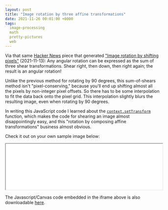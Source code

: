 ```yaml
---
layout: post
title: "Image rotation by three affine transformations"
date: 2021-11-26 00:01:00 +0000
tags:
  image-processing
  math
  pretty-pictures
  web
---
```


Via that same [Hacker News](https://news.ycombinator.com/item?id=29185167) piece
that generated ["Image rotation by shifting pixels"](/blog/2021/11/13/pixel-rotation/) (2021-11-13):
Any angular rotation can be expressed as the sum of three shear transformations.
Shear right, then down, then right again; the result is an angular rotation!

Unlike the previous method for rotating by 90 degrees, this sum-of-shears method
isn't "pixel-conserving," because you'll end up shifting almost all the pixels
by non-integer pixel offsets. So there has to be some interpolation to fit the
data back onto the pixel grid. This interpolation slightly blurs the resulting image,
even when rotating by 90 degrees.

In writing this JavaScript code I learned about the
[`context.setTransform`](https://developer.mozilla.org/en-US/docs/Web/API/CanvasRenderingContext2D/setTransform)
function, which makes the code for shearing an image almost disappointingly easy,
and this "rotation by composing affine transformations" business almost obvious.

Check it out on your own sample image below:

<iframe src="/blog/code/2021-11-26-shear-rotation.html" width="512px" height="auto" onload="this.height = this.contentWindow.document.body.scrollHeight + 'px';">
[Click here to play with rotation by shearing!](/blog/code/2021-11-26-shear-rotation.html)
</iframe>

The Javascript/Canvas code embedded in the iframe above is also downloadable
[here](/blog/code/2021-11-26-shear-rotation.html).
